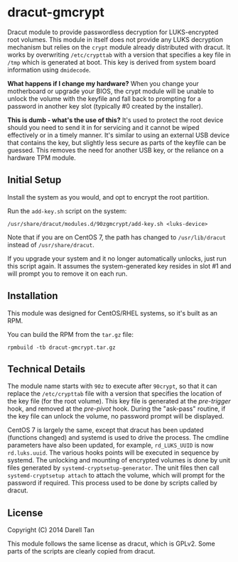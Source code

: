 dracut-gmcrypt
================
Dracut module to provide passwordless decryption for LUKS-encrypted root
volumes.  This module in itself does not provide any LUKS decryption mechanism
but relies on the `crypt` module already distributed with dracut.  It works by
overwriting `/etc/crypttab` with a version that specifies a key file in `/tmp`
which is generated at boot.  This key is derived from system board information
using `dmidecode`.

**What happens if I change my hardware?**
When you change your motherboard or upgrade your BIOS, the crypt module will be
unable to unlock the volume with the keyfile and fall back to prompting for a
password in another key slot (typically #0 created by the installer).

**This is dumb - what's the use of this?**
It's used to protect the root device should you need to send it in for servicing 
and it cannot be wiped effectively or in a timely manner. It's similar to using
an external USB device that contains the key, but slightly less secure as parts 
of the keyfile can be guessed. This removes the need for another USB key, or the 
reliance on a hardware TPM module.


Initial Setup
---------------
Install the system as you would, and opt to encrypt the root partition.

Run the `add-key.sh` script on the system:

    /usr/share/dracut/modules.d/90zgmcrypt/add-key.sh <luks-device>

Note that if you are on CentOS 7, the path has changed to `/usr/lib/dracut`
instead of `/usr/share/dracut`.

If you upgrade your system and it no longer automatically unlocks, just run
this script again. It assumes the system-generated key resides in slot #1 and
will prompt you to remove it on each run.


Installation
--------------
This module was designed for CentOS/RHEL systems, so it's built as an RPM.

You can build the RPM from the `tar.gz` file:

    rpmbuild -tb dracut-gmcrypt.tar.gz


Technical Details
------------------
The module name starts with `90z` to execute after `90crypt`, so that it can
replace the `/etc/crypttab` file with a version that specifies the location of
the key file (for the root volume). This key file is generated at the
*pre-trigger* hook, and removed at the *pre-pivot* hook. During the "ask-pass"
routine, if the key file can unlock the volume, no password prompt will be
displayed.

CentOS 7 is largely the same, except that dracut has been updated (functions
changed) and systemd is used to drive the process. The cmdline parameters have
also been updated, for example, `rd_LUKS_UUID` is now `rd.luks.uuid`. The
various hooks points will be executed in sequence by systemd. The unlocking and
mounting of encrypted volumes is done by unit files generated by
`systemd-cryptsetup-generator`. The unit files then call `systemd-cryptsetup
attach` to attach the volume, which will prompt for the password if required.
This process used to be done by scripts called by dracut.


License
--------
Copyright (C) 2014 Darell Tan

This module follows the same license as dracut, which is GPLv2.
Some parts of the scripts are clearly copied from dracut.


